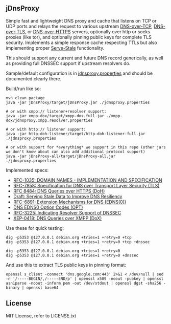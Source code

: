 jDnsProxy
---------
Simple fast and lightweight DNS proxy and cache that listens on TCP or UDP ports and relays the request
to various upstream [DNS-over-TCP](https://tools.ietf.org/html/rfc1035), [DNS-over-TLS](https://tools.ietf.org/html/rfc7858),
or [DNS-over-HTTPS](https://tools.ietf.org/html/draft-hoffman-dns-over-https) servers, optionally over http or socks 
proxies (like tor), and optionally pinning public keys for complete TLS security.  Implements a simple 
response cache respecting TTLs but also implementing proper [Serve-Stale](https://tools.ietf.org/html/draft-ietf-dnsop-serve-stale) functionality.

This should support any current and future DNS record generically, as well as providing full DNSSEC support if upstream
resolvers do.

Sample/default configuration is in [jdnsproxy.properties](https://github.com/moparisthebest/jDnsProxy/blob/master/jdnsproxy.properties) and should be documented clearly there.

Build/run like so:
```
mvn clean package
java -jar jDnsProxy/target/jDnsProxy.jar ./jdnsproxy.properties

# or with xmpp:// listener+resolver support:
java -jar xmpp-dox/target/xmpp-dox-full.jar ./xmpp-dox/jdnsproxy.xmpp.resolver.properties

# or with http:// listener support:
java -jar http-doh-listener/target/http-doh-listener-full.jar ./jdnsproxy.properties

# or with support for *everything* we support in this repo (other jars we don't know about can also add additional protocol support)
java -jar jDnsProxy-all/target/jDnsProxy-all.jar ./jdnsproxy.properties
```

Implemented specs:

  * [RFC-1035: DOMAIN NAMES - IMPLEMENTATION AND SPECIFICATION](https://tools.ietf.org/html/rfc1035)
  * [RFC-7858: Specification for DNS over Transport Layer Security (TLS)](https://tools.ietf.org/html/rfc7858)
  * [RFC 8484: DNS Queries over HTTPS (DoH)](http://tools.ietf.org/html/rfc8484)
  * [Draft: Serving Stale Data to Improve DNS Resiliency](https://tools.ietf.org/html/draft-ietf-dnsop-serve-stale)
  * [RFC-6891: Extension Mechanisms for DNS (EDNS(0))](https://tools.ietf.org/html/rfc6891)
  * [DNS EDNS0 Option Codes (OPT)](https://www.iana.org/assignments/dns-parameters/dns-parameters.xhtml#dns-parameters-11)
  * [RFC-3225: Indicating Resolver Support of DNSSEC](https://tools.ietf.org/html/rfc3225)
  * [XEP-0418: DNS Queries over XMPP (DoX)](https://xmpp.org/extensions/xep-0418.html)

Use these for quick testing:
```
dig -p5353 @127.0.0.1 debian.org +tries=1 +retry=0 +tcp
dig -p5353 @127.0.0.1 debian.org +tries=1 +retry=0 +tcp +dnssec

dig -p5353 @127.0.0.1 debian.org +tries=1 +retry=0
dig -p5353 @127.0.0.1 debian.org +tries=1 +retry=0 +dnssec
```

And use this to extract TLS public keys in pinning format:
```
openssl s_client -connect 'dns.google.com:443' 2>&1 < /dev/null | sed -n '/-----BEGIN/,/-----END/p' | openssl x509 -noout -pubkey | openssl asn1parse -noout -inform pem -out /dev/stdout | openssl dgst -sha256 -binary | openssl base64
```

License
-------
MIT License, refer to LICENSE.txt
